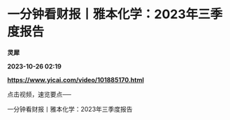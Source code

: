 # 一分钟看财报丨雅本化学：2023年三季度报告
**灵犀**

**2023-10-26 02:19**

**https://www.yicai.com/video/101885170.html**

点击视频，速览要点──

一分钟看财报丨雅本化学：2023年三季度报告